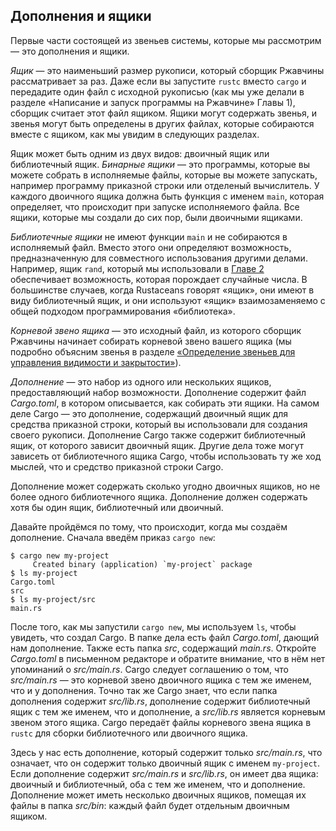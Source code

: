## Дополнения и ящики

Первые части состоящей из звеньев системы, которые мы рассмотрим — это дополнения и ящики.

*Ящик* — это наименьший размер рукописи, который сборщик Ржавчины рассматривает за раз. Даже если вы запустите `rustc` вместо `cargo` и передадите один файл с исходной рукописью (как мы уже делали в разделе «Написание и запуск программы на Ржавчине» Главы 1), сборщик считает этот файл ящиком. Ящики могут содержать звенья, и звенья могут быть определены в других файлах, которые собираются вместе с ящиком, как мы увидим в следующих разделах.

Ящик может быть одним из двух видов: двоичный ящик или библиотечный ящик. *Бинарные ящики* — это программы, которые вы можете собрать в исполняемые файлы, которые вы можете запускать, например программу приказной строки или отделеный вычислитель. У каждого двоичного ящика должна быть функция с именем `main`, которая определяет, что происходит при запуске исполняемого файла. Все ящики, которые мы создали до сих пор, были двоичными ящиками.

*Библиотечные ящики* не имеют функции `main` и не собираются в исполняемый файл. Вместо этого они определяют возможность, предназначенную для совместного использования другими делами. Например, ящик `rand`, который мы использовали в [Главе 2]<!-- ignore --> обеспечивает возможность, которая порождает случайные числа. В большинстве случаев, когда Rustaceans говорят «ящик», они имеют в виду библиотечный ящик, и они используют «ящик» взаимозаменяемо с общей подходом программирования «библиотека».

*Корневой звено ящика* — это исходный файл, из которого сборщик Ржавчины начинает собирать корневой звено вашего ящика (мы подробно объясним звенья в разделе [«Определение звеньев для управления видимости и закрытости»]<!-- ignore -->).

*Дополнение* — это набор из одного или нескольких ящиков, предоставляющий набор возможности. Дополнение содержит файл *Cargo.toml*, в котором описывается, как собирать эти ящики. На самом деле Cargo — это дополнение, содержащий двоичный ящик для средства приказной строки, который вы использовали для создания своего рукописи. Дополнение Cargo также содержит библиотечный ящик, от которого зависит двоичный ящик. Другие дела тоже могут зависеть от библиотечного ящика Cargo, чтобы использовать ту же ход мыслей, что и средство приказной строки Cargo.

Дополнение может содержать сколько угодно двоичных ящиков, но не более одного библиотечного ящика. Дополнение должен содержать хотя бы один ящик, библиотечный или двоичный.

Давайте пройдёмся по тому, что происходит, когда мы создаём дополнение. Сначала введём приказ `cargo new`:

```console
$ cargo new my-project
     Created binary (application) `my-project` package
$ ls my-project
Cargo.toml
src
$ ls my-project/src
main.rs
```

После того, как мы запустили `cargo new`, мы используем `ls`, чтобы увидеть, что создал Cargo. В папке дела есть файл *Cargo.toml*, дающий нам дополнение. Также есть папка *src*, содержащий *main.rs*. Откройте *Cargo.toml* в письменном редакторе и обратите внимание, что в нём нет упоминаний о *src/main.rs*. Cargo следует соглашению о том, что *src/main.rs* — это корневой звено двоичного ящика с тем же именем, что и у дополнения. Точно так же Cargo знает, что если папка дополнения содержит *src/lib.rs*, дополнение содержит библиотечный ящик с тем же именем, что и дополнение, а *src/lib.rs* является корневым звеном этого ящика. Cargo передаёт файлы корневого звена ящика в `rustc` для сборки библиотечного или двоичного ящика.

Здесь у нас есть дополнение, который содержит только *src/main.rs*, что означает, что он содержит только двоичный ящик с именем `my-project`. Если дополнение содержит *src/main.rs* и *src/lib.rs*, он имеет два ящика: двоичный и библиотечный, оба с тем же именем, что и дополнение. Дополнение может иметь несколько двоичных ящиков, помещая их файлы в папка *src/bin*: каждый файл будет отдельным двоичным ящиком.


[«Определение звеньев для управления видимости и закрытости»]: ch07-02-defining-modules-to-control-scope-and-privacy.html
[Главе 2]: ch02-00-guessing-game-tutorial.html#generating-a-random-number